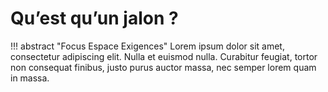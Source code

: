 # Qu’est qu’un jalon ?

!!! abstract "Focus Espace Exigences" 
	Lorem ipsum dolor sit amet, consectetur adipiscing elit. Nulla et euismod nulla. Curabitur feugiat, tortor non consequat finibus, justo purus auctor massa, nec semper lorem quam in massa.


<!--stackedit_data:
eyJoaXN0b3J5IjpbMTY2MjUwNzc5MSwyMDMwMTc2NTY5XX0=
-->